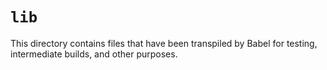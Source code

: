 # `lib`

This directory contains files that have been transpiled by Babel for testing, intermediate builds, and other purposes.
